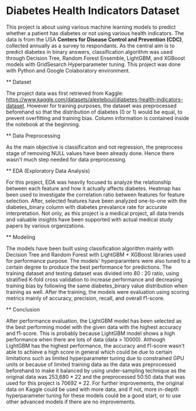 # Diabetes Health Indicators Dataset

This project is about using various machine learning models to predict whether a patient has diabetes or not using various health indicators. The data is from the USA **Centers for Disease Control and Prevention (CDC)**, collected annually as a survey to respondants. As the central aim is to predict diabetes in binary answers, classification algorithm was used through Decision Tree, Random Forest Ensemble, LightGBM, and XGBoost models with GridSesarch Hyperparameter tuning. This project was done with Python and Google Colaboratory environment. 

** Dataset

The project data was first retrieved from Kaggle: https://www.kaggle.com/datasets/alexteboul/diabetes-health-indicators-dataset. However for training purposes, the dataset was preprocessed beforehand so that the distribution of diabetes (0 or 1) would be equal, to prevent overfitting and training bias. Column information is contained inside the notebook at the beginning. 

** Data Preprocessing 

As the main objective is classificaiton and not regression, the preprocess stage of removing NULL values have been already done. Hence there wasn't much step needed for data preprocessing. 

** EDA (Exploratory Data Analysis)

For this project, EDA was heavily focused to analyze the relationship between each feature and how it actually affects diabetes. Heatmap has been used to investigate the correlation ratio between features for feature selection. After, selected features have been analyzed one-to-one with the diabetes_binary column with diabetes prevalance rate for accurate interpretation. Not only, as this project is a medical project, all data trends and valuable insights have been supported with actual medical study papers by various organizations. 

** Modeling

The models have been built using classification algorithm mainly with Decision Tree and Random Forest with LightGBM + XGBoost libraries used for performance purpose. The models' hyperparamters were also tuned to a certain degree to produce the best performance for predictions. The training dataset and testing dataset was divided into 80 : 20 ratio, using stratified K-fold cross validation to increase performance and decreasing training bias by following the same diabetes_binary value distribution when training as well. After the training, the models were evaluation using scoring metrics mainly of accuracy, precision, recall, and overall f1-score. 

** Conclusion

After performance evaluation, the LightGBM model has been selected as the best performing model with the given data with the highest accuracy and f1-score. This is probably because LightGBM model shows a high performance when there are lots of data (data > 10000). Although LightGBM has the highest performance, the accuracy and f1-score wasn't able to achieve a high score in general which could be due to certain limitations such as limited hyperparameter tuning due to constrained GPU units or because of limited training data as the data was preprocessed beforehand to make it balanced by using under-sampling technique as the original data was 253,680 * 22 and the preprocessed 50:50 data that was used for this project is 70692 * 22. For further improvements, the original data on Kaggle could be used with more data, and if not, more in-depth hyperparameter tuning for these models could be a good start, or to use other advanced models if there are no improvements. 
